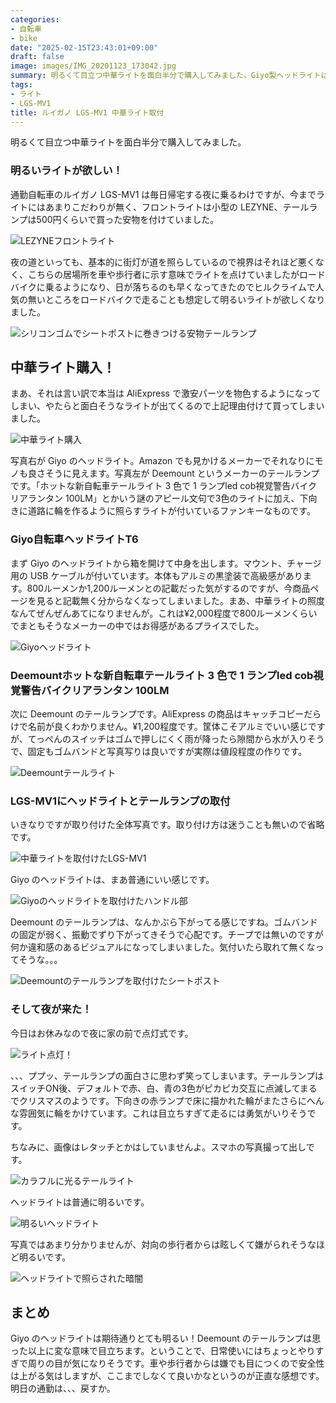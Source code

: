 ```yaml
---
categories:
- 自転車
- bike
date: "2025-02-15T23:43:01+09:00"
draft: false
image: images/IMG_20201123_173042.jpg
summary: 明るくて目立つ中華ライトを面白半分で購入してみました。Giyo製ヘッドライトは明るくいい感じです。カラフルに点滅するDeemount製テールライトは自己主張が激しいです。
tags:
- ライト
- LGS-MV1
title: ルイガノ LGS-MV1 中華ライト取付
---
```


明るくて目立つ中華ライトを面白半分で購入してみました。

### 明るいライトが欲しい！

通勤自転車のルイガノ LGS-MV1
は毎日帰宅する夜に乗るわけですが、今までライトにはあまりこだわりが無く、フロントライトは小型の
LEZYNE、テールランプは500円くらいで買った安物を付けていました。

![LEZYNEフロントライト](./images/IMG_5316.JPG)

夜の道といっても、基本的に街灯が道を照らしているので視界はそれほど悪くなく、こちらの居場所を車や歩行者に示す意味でライトを点けていましたがロードバイクに乗るようになり、日が落ちるのも早くなってきたのでヒルクライムで人気の無いところをロードバイクで走ることも想定して明るいライトが欲しくなりました。

![シリコンゴムでシートポストに巻きつける安物テールランプ](./images/IMG_5317.jpg)

## 中華ライト購入！

まあ、それは言い訳で本当は AliExpress
で激安パーツを物色するようになってしまい、やたらと面白そうなライトが出てくるので上記理由付けて買ってしまいました。

![中華ライト購入](./images/IMG_5308.jpg)

写真右が Giyo のヘッドライト。Amazon
でも見かけるメーカーでそれなりにモノも良さそうに見えます。写真左が
Deemount
というメーカーのテールランプです。「ホットな新自転車テールライト 3 色で
1 ランプled cob視覚警告バイクリアランタン
100LM」とかいう謎のアピール文句で3色のライトに加え、下向きに道路に輪を作るように照らすライトが付いているファンキーなものです。

### Giyo自転車ヘッドライトT6

まず Giyo
のヘッドライトから箱を開けて中身を出します。マウント、チャージ用の USB
ケーブルが付いています。本体もアルミの黒塗装で高級感があります。800ルーメンか1,200ルーメンとの記載だった気がするのですが、今商品ページを見ると記載無く分からなくなってしまいました。まあ、中華ライトの照度なんてぜんぜんあてになりませんが。これは¥2,000程度で800ルーメンくらいでまともそうなメーカーの中ではお得感があるプライスでした。

![Giyoヘッドライト](./images/IMG_5309.jpg)

### Deemountホットな新自転車テールライト 3 色で 1 ランプled cob視覚警告バイクリアランタン 100LM

次に Deemount のテールランプです。AliExpress
の商品はキャッチコピーだらけで名前が良くわかりません。¥1,200程度です。筐体こそアルミでいい感じですが、てっぺんのスイッチはゴムで押しにくく雨が降ったら隙間から水が入りそうで、固定もゴムバンドと写真写りは良いですが実際は値段程度の作りです。

![Deemountテールライト](./images/IMG_5311.jpg)

### LGS-MV1にヘッドライトとテールランプの取付

いきなりですが取り付けた全体写真です。取り付け方は迷うことも無いので省略です。

![中華ライトを取付けたLGS-MV1](./images/IMG_5318.jpg)

Giyo のヘッドライトは、まあ普通にいい感じです。

![Giyoのヘッドライトを取付けたハンドル部](./images/IMG_5324.jpg)

Deemount
のテールランプは、なんかぶら下がってる感じですね。ゴムバンドの固定が弱く、振動でずり下がってきそうで心配です。チープでは無いのですが何か違和感のあるビジュアルになってしまいました。気付いたら取れて無くなってそうな。。。

![Deemountのテールランプを取付けたシートポスト](./images/IMG_5320.jpg)

### そして夜が来た！

今日はお休みなので夜に家の前で点灯式です。

![ライト点灯！](./images/IMG_20201123_173030.jpg)

、、、ププッ、テールランプの面白さに思わず笑ってしまいます。テールランプはスイッチON後、デフォルトで赤、白、青の3色がピカピカ交互に点滅してまるでクリスマスのようです。下向きの赤ランプで床に描かれた輪がまたさらにへんな雰囲気に輪をかけています。これは目立ちすぎて走るには勇気がいりそうです。

ちなみに、画像はレタッチとかはしていませんよ。スマホの写真撮って出しです。

![カラフルに光るテールライト](./images/IMG_20201123_173042.jpg)

ヘッドライトは普通に明るいです。

![明るいヘッドライト](./images/IMG_20201123_173049.jpg)

写真ではあまり分かりませんが、対向の歩行者からは眩しくて嫌がられそうなほど明るいです。

![ヘッドライトで照らされた暗闇](./images/IMG_20201123_173057.jpg)

## まとめ

Giyo のヘッドライトは期待通りとても明るい！Deemount
のテールランプは思った以上に変な意味で目立ちます。ということで、日常使いにはちょっとやりすぎで周りの目が気になりそうです。車や歩行者からは嫌でも目につくので安全性は上がる気はしますが、ここまでしなくて良いかなというのが正直な感想です。明日の通勤は、、、戻すか。
